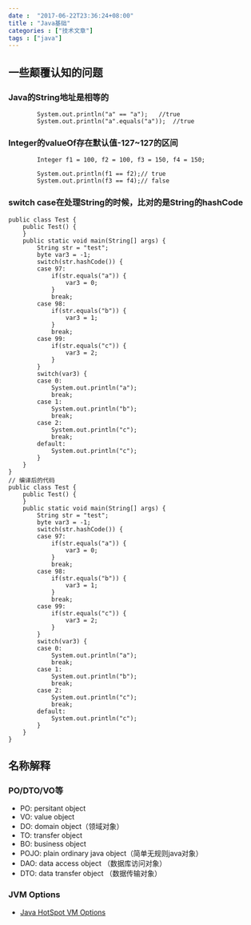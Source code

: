 ```yaml
---
date :  "2017-06-22T23:36:24+08:00" 
title : "Java基础" 
categories : ["技术文章"] 
tags : ["java"]
---
```


一些颠覆认知的问题
------------------

### Java的String地址是相等的

``` {.java}
        System.out.println("a" == "a");   //true
        System.out.println("a".equals("a"));  //true
```

### Integer的valueOf存在默认值-127\~127的区间

``` {.java}
        Integer f1 = 100, f2 = 100, f3 = 150, f4 = 150;

        System.out.println(f1 == f2);// true
        System.out.println(f3 == f4);// false
```

### switch case在处理String的时候，比对的是String的hashCode

``` {.java}
public class Test {
    public Test() {
    }
    public static void main(String[] args) {
        String str = "test";
        byte var3 = -1;
        switch(str.hashCode()) {
        case 97:
            if(str.equals("a")) {
                var3 = 0;
            }
            break;
        case 98:
            if(str.equals("b")) {
                var3 = 1;
            }
            break;
        case 99:
            if(str.equals("c")) {
                var3 = 2;
            }
        }
        switch(var3) {
        case 0:
            System.out.println("a");
            break;
        case 1:
            System.out.println("b");
            break;
        case 2:
            System.out.println("c");
            break;
        default:
            System.out.println("c");
        }
    }
}
// 编译后的代码
public class Test {
    public Test() {
    }
    public static void main(String[] args) {
        String str = "test";
        byte var3 = -1;
        switch(str.hashCode()) {
        case 97:
            if(str.equals("a")) {
                var3 = 0;
            }
            break;
        case 98:
            if(str.equals("b")) {
                var3 = 1;
            }
            break;
        case 99:
            if(str.equals("c")) {
                var3 = 2;
            }
        }
        switch(var3) {
        case 0:
            System.out.println("a");
            break;
        case 1:
            System.out.println("b");
            break;
        case 2:
            System.out.println("c");
            break;
        default:
            System.out.println("c");
        }
    }
}

```

名称解释
--------

### PO/DTO/VO等

-   PO: persitant object
-   VO: value object
-   DO: domain object（领域对象）
-   TO: transfer object
-   BO: business object
-   POJO: plain ordinary java object（简单无规则java对象）
-   DAO: data access object （数据库访问对象）
-   DTO: data transfer object （数据传输对象）

### JVM Options

-   [Java HotSpot VM
    Options](http://www.oracle.com/technetwork/java/javase/tech/vmoptions-jsp-140102.html)

